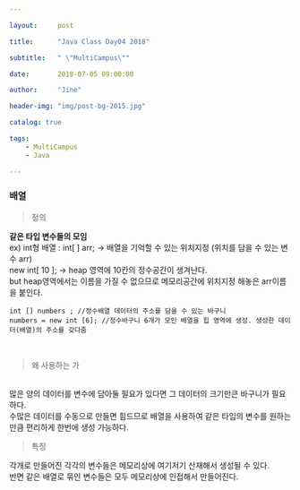 ```yaml
---

layout:     post

title:      "Java Class Day04 2018"

subtitle:   " \"MultiCampus\""

date:       2018-07-05 09:00:00

author:     "Jine"

header-img: "img/post-bg-2015.jpg"

catalog: true

tags:
    - MultiCampus
    - Java

---
```



### 배열
> 정의

<b>같은 타입 변수들의 모임</b>
<br>ex) int형 배열 : int[ ] arr; -> 배열을 기억할 수 있는 위치지정 (위치를 담을 수 있는 변수 arr)
<br>new int[ 10 ]; -> heap 영역에 10칸의 정수공간이 생겨난다.
<br>but heap영역에서는 이름을 가질 수 없으므로 메모리공간에 위치지정 해놓은 arr이름을 붙인다.
```
int [] numbers ; //정수배열 데이터의 주소를 담을 수 있는 바구니
numbers = new int [6]; //정수바구니 6개가 모인 배열을 힙 영역에 생성. 생성한 데이터(배열)의 주소를 갖다줌
```
<br>

> 왜 사용하는 가

<br>많은 양의 데이터를 변수에 담아둘 필요가 있다면 그 데이터의 크기만큰 바구니가 필요하다.
<br>수많은 데이터를 수동으로 만들면 힘드므로 배열을 사용하여 같은 타입의 변수를 원하는 만큼 편리하게 한번에 생성 가능하다.
<br>

> 특징

각개로 만들어진 각각의 변수들은 메모리상에 여기저기 산재해서 생성될 수 있다.
<br>반면 같은 배열로 묶인 변수들은 모두 메모리상에 인접해서 만들어진다.




